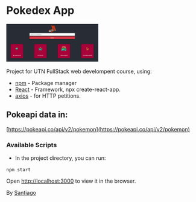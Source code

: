 # Pokedex App

<img src="/public/pokedexApi.PNG" style="max-height:100px">

Project for UTN FullStack web develompent course, using:

- [npm](https://www.npmjs.com/) - Package manager
- [React](https://es.reactjs.org/) - Framework, npx create-react-app.
- [axios](https://www.npmjs.com/package/axios) - for HTTP petitions.

## Pokeapi data in:

[https://pokeapi.co/api/v2/pokemon](https://pokeapi.co/api/v2/pokemon)

### Available Scripts

- In the project directory, you can run:

```
npm start
```

Open [http://localhost:3000](http://localhost:3000) to view it in the browser.

By [Santiago](https://github.com/tikopaci)

